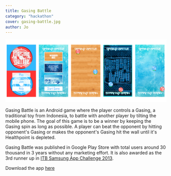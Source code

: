 ```yaml
---
title: Gasing Battle
category: "hackathon"
cover: gasing-battle.jpg
author: Jo
---
```


![gasing-battle](./gasing-battle-2.png)

Gasing Battle is an Android game where the player controls a Gasing, 
a traditional toy from Indonesia, to battle with another player 
by tilting the mobile phone. 
The goal of this game is to be a winner by keeping 
the Gasing spin as long as possible. 
A player can beat the opponent by hitting 
opponent's Gasing or makes the opponent's Gasing hit the wall 
until it's Healthpoint is depleted.

Gasing Battle was published in Google Play Store with total users 
around 30 thousand in 3 years without any marketing effort.
It is also awarded as the 3rd runner up in 
[ITB Samsung App Challenge 2013](https://stei.itb.ac.id/id/blog/2014/05/06/tim-stei-itb-juara-pertama-pada-kegiatan-samsung-student-ambassador-2014).

Download the app [here](./gasing-battle.apk)
